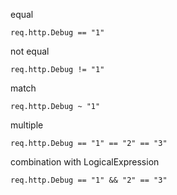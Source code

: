 equal

```vcl
req.http.Debug == "1"
```

not equal

```vcl
req.http.Debug != "1"
```

match

```vcl
req.http.Debug ~ "1"
```

<!-- TODO: other operations -->

<!-- TODO: combinations -->

multiple

```vcl
req.http.Debug == "1" == "2" == "3"
```

combination with LogicalExpression

```vcl
req.http.Debug == "1" && "2" == "3"
```
